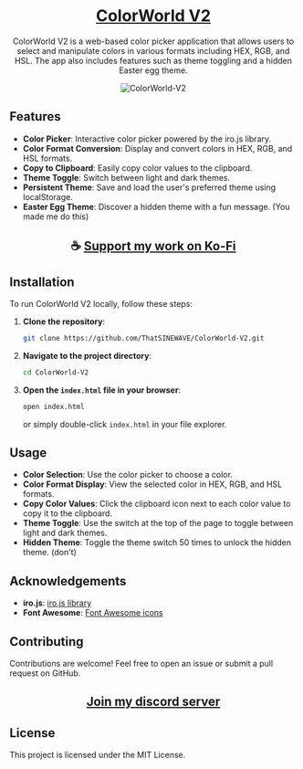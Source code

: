 <div align="center">

# [ColorWorld V2](https://thatsinewave.github.io/ColorWorld-V2/)

ColorWorld V2 is a web-based color picker application that allows users to select and manipulate colors in various formats including HEX, RGB, and HSL. The app also includes features such as theme toggling and a hidden Easter egg theme.

![ColorWorld-V2](https://github.com/ThatSINEWAVE/ColorWorld-V2/assets/133239148/23fcb2da-2e9f-49c9-a5cb-19d9e5df6ec4)

</div>

## Features

- **Color Picker**: Interactive color picker powered by the iro.js library.
- **Color Format Conversion**: Display and convert colors in HEX, RGB, and HSL formats.
- **Copy to Clipboard**: Easily copy color values to the clipboard.
- **Theme Toggle**: Switch between light and dark themes.
- **Persistent Theme**: Save and load the user's preferred theme using localStorage.
- **Easter Egg Theme**: Discover a hidden theme with a fun message. (You made me do this)

<div align="center">

## ☕ [Support my work on Ko-Fi](https://ko-fi.com/thatsinewave)

</div>

## Installation

To run ColorWorld V2 locally, follow these steps:

1. **Clone the repository**:
    ```bash
    git clone https://github.com/ThatSINEWAVE/ColorWorld-V2.git
    ```

2. **Navigate to the project directory**:
    ```bash
    cd ColorWorld-V2
    ```

3. **Open the `index.html` file in your browser**:
    ```bash
    open index.html
    ```
    or simply double-click `index.html` in your file explorer.

## Usage

- **Color Selection**: Use the color picker to choose a color.
- **Color Format Display**: View the selected color in HEX, RGB, and HSL formats.
- **Copy Color Values**: Click the clipboard icon next to each color value to copy it to the clipboard.
- **Theme Toggle**: Use the switch at the top of the page to toggle between light and dark themes.
- **Hidden Theme**: Toggle the theme switch 50 times to unlock the hidden theme. (don't)

## Acknowledgements

- **iro.js**: [iro.js library](https://github.com/jaames/iro.js/)
- **Font Awesome**: [Font Awesome icons](https://fontawesome.com/)

## Contributing

Contributions are welcome! Feel free to open an issue or submit a pull request on GitHub.

<div align="center">

## [Join my discord server](https://discord.gg/2nHHHBWNDw)

</div>

## License
This project is licensed under the MIT License.
